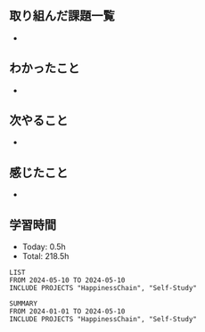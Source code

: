## 取り組んだ課題一覧
- 
## わかったこと
- 
## 次やること
- 
## 感じたこと
-       
## 学習時間
- Today: 0.5h
- Total: 218.5h

```toggl
LIST
FROM 2024-05-10 TO 2024-05-10
INCLUDE PROJECTS "HappinessChain", "Self-Study"
```
```toggl
SUMMARY
FROM 2024-01-01 TO 2024-05-10
INCLUDE PROJECTS "HappinessChain", "Self-Study"
```
